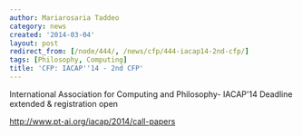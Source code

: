 ```yaml
---
author: Mariarosaria Taddeo
category: news
created: '2014-03-04'
layout: post
redirect_from: [/node/444/, /news/cfp/444-iacap14-2nd-cfp/]
tags: [Philosophy, Computing]
title: 'CFP: IACAP''14 - 2nd CFP'
---
```

International Association for Computing and Philosophy- IACAP'14 Deadline
extended & registration open

http://www.pt-ai.org/iacap/2014/call-papers

